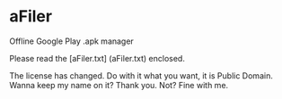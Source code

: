 # aFiler
Offline Google Play .apk manager

Please read the [aFiler.txt] (aFiler.txt) enclosed.

The license has changed. Do with it what you want, it is Public Domain. Wanna keep my name on it? Thank you. Not? Fine with me.
